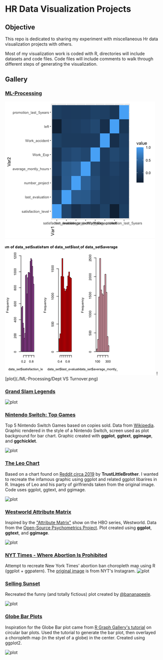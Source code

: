 # HR Data Visualization Projects


## Objective
This repo is dedicated to sharing my experiment with miscellaneous Hr data visualization projects with others.

Most of my visualization work is coded with R, directories will include datasets and code files. Code files will include comments to walk through different steps of generating the visualization.

## Gallery

### [ML-Processing](./ML-Processing/ML-pipeline-of-Preprocessing.R)

![plot](./ML-Processing/Correlation-Matrix.png)   
![plot](./ML-Processing/DistributionPlot.png)
![plot](./ML-Processing/Dept VS Turnover.png)

### [Grand Slam Legends](./tennis/womens-tennis.R)

![plot](./tennis/womens-tennis.png)

### [Nintendo Switch: Top Games](https://github.com/tashapiro/tanya-data-viz/blob/main/nintendo-switch/code/nintendo-switch.R)

Top 5 Nintendo Switch Games based on copies sold. Data from [Wikipedia](https://en.wikipedia.org/wiki/List_of_best-selling_Nintendo_Switch_video_games). Graphic rendered in the style of a Nintendo Switch, screen used as plot background for bar chart. Graphic created with **ggplot**, **ggtext**, **ggimage**, and **ggchicklet**.

![plot](./nintendo-switch/plot/switch.png)

### [The Leo Chart](https://github.com/tashapiro/tanya-data-viz/blob/main/dicaprio-gfs/dicaprio-gfs.R)

Based on a chart found on [Reddit circa 2019](https://www.insider.com/leonardo-dicaprio-girlfriends-reddit-chart-2019-3) by **TrustLittleBrother**. I wanted to recreate the infamous graphic using ggplot and related ggplot libarires in R. Images of Leo and his party of girlfriends taken from the original image. Code uses ggplot, ggtext, and ggimage.

![plot](./dicaprio-gfs/plot/dicaprio-gfs.png)

### [Westworld Attribute Matrix](https://github.com/tashapiro/tanya-data-viz/blob/main/westworld/code/ww-radar-plot.R)
Inspired by the ["Attribute Matrix"](https://wwrp.fandom.com/wiki/Attribute_Matrix) show on the HBO series, Westworld. Data from the [Open-Source Psychometrics Project](https://openpsychometrics.org/). Plot created using **ggplot**, **ggtext**, and **ggimage**. 

![plot](./westworld/plots/westworld-radar-plot.png)

### [NYT Times - Where Abortion Is Prohibited](https://github.com/tashapiro/tanya-data-viz/tree/main/nyt-abortion-map)
Attempt to recreate New York Times' abortion ban choropleth map using R (ggplot + ggpatern). The [original image](https://www.instagram.com/p/Cf1-6ifuGfR/) is from NYT's Instagram.
![plot](./nyt-abortion-map/recreated-nyt-map.jpeg)

### [Selling Sunset](https://github.com/tashapiro/tanya-data-viz/blob/main/selling-sunset/selling-sunset.R)
Recreated the funny (and totally fictious) plot created by [@bananapeele](https://twitter.com/bananapeele/status/1517987473837674501?s=20&t=nIAvx3gUHxyEAMogmJUOdg).
&nbsp;

![plot](./selling-sunset/selling_sunset.png)

### [Globe Bar Plots](https://github.com/tashapiro/tanya-data-viz/tree/main/globe-bar-plot)

Inspiration for the Globe Bar plot came from [R Graph Gallery's tutorial](https://www.r-graph-gallery.com/circular-barplot.html) on circular bar plots. Used the tutorial to generate the bar plot, then overlayed a choropleth map (in the styel of a globe) in the center. Created using ggplot2.

![plot](./globe-bar-plot/africa_marriage.jpeg)
